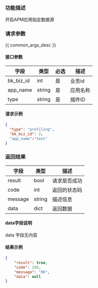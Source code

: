 ### 功能描述

开启APM应用指定数据源

### 请求参数

{{ common_args_desc }}

#### 接口参数

| 字段      | 类型   | 必选 | 描述     |
| --------- | ------ | ---- | -------- |
| bk_biz_id | int    | 是   | 业务id   |
| app_name  | string | 是   | 应用名称 |
| type      | string | 是   | 插件ID   |

#### 请求示例

```json
{
  "type": "profiling",
  "bk_biz_id": 2，
  "app_name":"test"
}
```

### 返回结果

| 字段    | 类型   | 描述         |
| ------- | ------ | ------------ |
| result  | bool   | 请求是否成功 |
| code    | int    | 返回的状态码 |
| message | string | 描述信息     |
| data    | dict   | 返回数据     |

#### data字段说明

data 字段无内容

#### 结果示例

```json
{
    "result": true,
    "code": 200,
    "message": "OK",
    "data": null
}
```